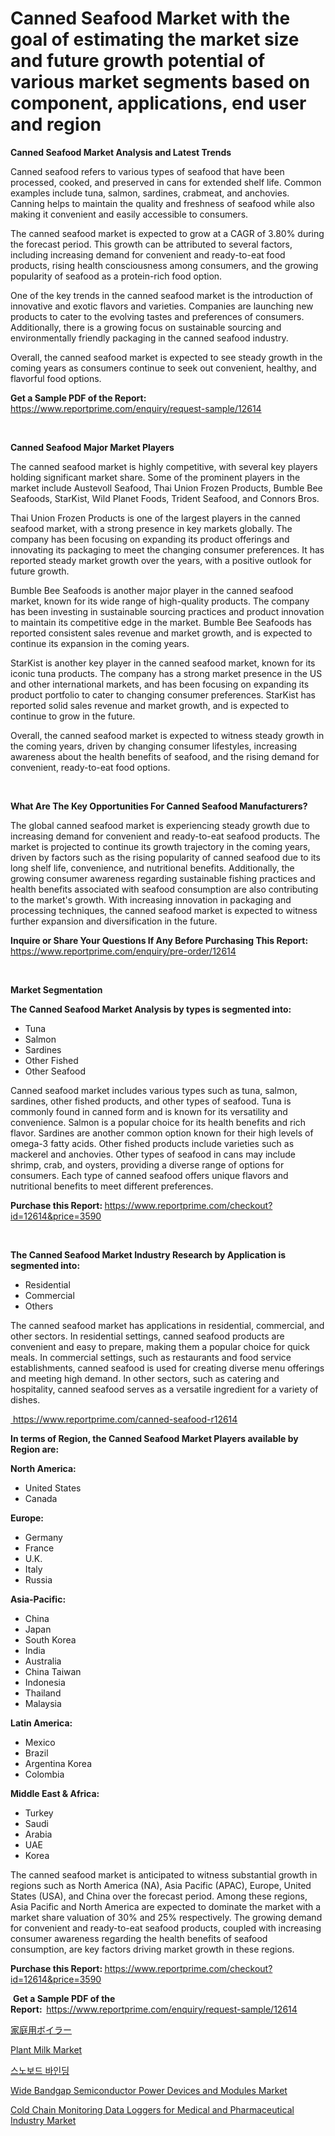 <p><h1>Canned Seafood Market with the goal of estimating the market size and future growth potential of various market segments based on component, applications, end user and region</h1></p><p><strong>Canned Seafood Market Analysis and Latest Trends</strong></p>
<p><p>Canned seafood refers to various types of seafood that have been processed, cooked, and preserved in cans for extended shelf life. Common examples include tuna, salmon, sardines, crabmeat, and anchovies. Canning helps to maintain the quality and freshness of seafood while also making it convenient and easily accessible to consumers.</p><p>The canned seafood market is expected to grow at a CAGR of 3.80% during the forecast period. This growth can be attributed to several factors, including increasing demand for convenient and ready-to-eat food products, rising health consciousness among consumers, and the growing popularity of seafood as a protein-rich food option.</p><p>One of the key trends in the canned seafood market is the introduction of innovative and exotic flavors and varieties. Companies are launching new products to cater to the evolving tastes and preferences of consumers. Additionally, there is a growing focus on sustainable sourcing and environmentally friendly packaging in the canned seafood industry.</p><p>Overall, the canned seafood market is expected to see steady growth in the coming years as consumers continue to seek out convenient, healthy, and flavorful food options.</p></p>
<p><strong>Get a Sample PDF of the Report:&nbsp;</strong> <a href="https://www.reportprime.com/enquiry/request-sample/12614">https://www.reportprime.com/enquiry/request-sample/12614</a></p>
<p>&nbsp;</p>
<p><strong>Canned Seafood Major Market Players</strong></p>
<p><p>The canned seafood market is highly competitive, with several key players holding significant market share. Some of the prominent players in the market include Austevoll Seafood, Thai Union Frozen Products, Bumble Bee Seafoods, StarKist, Wild Planet Foods, Trident Seafood, and Connors Bros.</p><p>Thai Union Frozen Products is one of the largest players in the canned seafood market, with a strong presence in key markets globally. The company has been focusing on expanding its product offerings and innovating its packaging to meet the changing consumer preferences. It has reported steady market growth over the years, with a positive outlook for future growth.</p><p>Bumble Bee Seafoods is another major player in the canned seafood market, known for its wide range of high-quality products. The company has been investing in sustainable sourcing practices and product innovation to maintain its competitive edge in the market. Bumble Bee Seafoods has reported consistent sales revenue and market growth, and is expected to continue its expansion in the coming years.</p><p>StarKist is another key player in the canned seafood market, known for its iconic tuna products. The company has a strong market presence in the US and other international markets, and has been focusing on expanding its product portfolio to cater to changing consumer preferences. StarKist has reported solid sales revenue and market growth, and is expected to continue to grow in the future.</p><p>Overall, the canned seafood market is expected to witness steady growth in the coming years, driven by changing consumer lifestyles, increasing awareness about the health benefits of seafood, and the rising demand for convenient, ready-to-eat food options.</p></p>
<p>&nbsp;</p>
<p><strong>What Are The Key Opportunities For Canned Seafood Manufacturers?</strong></p>
<p><p>The global canned seafood market is experiencing steady growth due to increasing demand for convenient and ready-to-eat seafood products. The market is projected to continue its growth trajectory in the coming years, driven by factors such as the rising popularity of canned seafood due to its long shelf life, convenience, and nutritional benefits. Additionally, the growing consumer awareness regarding sustainable fishing practices and health benefits associated with seafood consumption are also contributing to the market's growth. With increasing innovation in packaging and processing techniques, the canned seafood market is expected to witness further expansion and diversification in the future.</p></p>
<p><strong>Inquire or Share Your Questions If Any Before Purchasing This Report:</strong> <a href="https://www.reportprime.com/enquiry/pre-order/12614">https://www.reportprime.com/enquiry/pre-order/12614</a></p>
<p>&nbsp;</p>
<p><strong>Market Segmentation</strong></p>
<p><strong>The Canned Seafood Market Analysis by types is segmented into:</strong></p>
<p><ul><li>Tuna</li><li>Salmon</li><li>Sardines</li><li>Other Fished</li><li>Other Seafood</li></ul></p>
<p><p>Canned seafood market includes various types such as tuna, salmon, sardines, other fished products, and other types of seafood. Tuna is commonly found in canned form and is known for its versatility and convenience. Salmon is a popular choice for its health benefits and rich flavor. Sardines are another common option known for their high levels of omega-3 fatty acids. Other fished products include varieties such as mackerel and anchovies. Other types of seafood in cans may include shrimp, crab, and oysters, providing a diverse range of options for consumers. Each type of canned seafood offers unique flavors and nutritional benefits to meet different preferences.</p></p>
<p><strong>Purchase this Report:&nbsp;</strong><a href="https://www.reportprime.com/checkout?id=12614&price=3590">https://www.reportprime.com/checkout?id=12614&price=3590</a></p>
<p>&nbsp;</p>
<p><strong>The Canned Seafood Market Industry Research by Application is segmented into:</strong></p>
<p><ul><li>Residential</li><li>Commercial</li><li>Others</li></ul></p>
<p><p>The canned seafood market has applications in residential, commercial, and other sectors. In residential settings, canned seafood products are convenient and easy to prepare, making them a popular choice for quick meals. In commercial settings, such as restaurants and food service establishments, canned seafood is used for creating diverse menu offerings and meeting high demand. In other sectors, such as catering and hospitality, canned seafood serves as a versatile ingredient for a variety of dishes.</p></p>
<p><a href="https://www.reportprime.com/canned-seafood-r12614">&nbsp;https://www.reportprime.com/canned-seafood-r12614</a></p>
<p><strong>In terms of Region, the Canned Seafood Market Players available by Region are:</strong></p>
<p>
    <p> <strong> North America: </strong>
        <ul>
            <li>United States</li>
            <li>Canada</li>
        </ul>
        </p> 
    <p> <strong> Europe: </strong>
        <ul>
            <li>Germany</li>
            <li>France</li>
            <li>U.K.</li>
            <li>Italy</li>
            <li>Russia</li>
        </ul>
        </p> 
    <p> <strong> Asia-Pacific: </strong>
        <ul>
            <li>China</li>
            <li>Japan</li>
            <li>South Korea</li>
            <li>India</li>
            <li>Australia</li>
            <li>China Taiwan</li>
            <li>Indonesia</li>
            <li>Thailand</li>
            <li>Malaysia</li>
        </ul>
        </p> 
    <p> <strong> Latin America: </strong>
        <ul>
            <li>Mexico</li>
            <li>Brazil</li>
            <li>Argentina Korea</li>
            <li>Colombia</li>
        </ul>
        </p> 
    <p> <strong> Middle East & Africa: </strong>
        <ul>
            <li>Turkey</li>
            <li>Saudi</li>
            <li>Arabia</li>
            <li>UAE</li>
            <li>Korea</li>
        </ul>
    </p>
    </p>
<p><p>The canned seafood market is anticipated to witness substantial growth in regions such as North America (NA), Asia Pacific (APAC), Europe, United States (USA), and China over the forecast period. Among these regions, Asia Pacific and North America are expected to dominate the market with a market share valuation of 30% and 25% respectively. The growing demand for convenient and ready-to-eat seafood products, coupled with increasing consumer awareness regarding the health benefits of seafood consumption, are key factors driving market growth in these regions.</p></p>
<p><strong>Purchase this Report: </strong><a href="https://www.reportprime.com/checkout?id=12614&price=3590">https://www.reportprime.com/checkout?id=12614&price=3590</a></p>
<p>&nbsp;<strong>Get a Sample PDF of the Report:&nbsp;&nbsp;</strong><a href="https://www.reportprime.com/enquiry/request-sample/12614">https://www.reportprime.com/enquiry/request-sample/12614</a></p>
<p><strong></strong></p>
<p><p><a href="https://github.com/NikitaBruen/Market-Research-Report-List-1/blob/main/663512374631.md">家庭用ボイラー</a></p><p><a href="https://github.com/AnnChovey2023/Market-Research-Report-List-1/blob/main/plant-milk-market.md">Plant Milk Market</a></p><p><a href="https://github.com/JosefaRice/Market-Research-Report-List-1/blob/main/717931271114.md">스노보드 바인딩</a></p><p><a href="https://www.linkedin.com/pulse/wide-bandgap-semiconductor-power-devices-modules-market-wczge">Wide Bandgap Semiconductor Power Devices and Modules Market</a></p><p><a href="https://www.linkedin.com/pulse/cold-chain-monitoring-data-loggers-medical-pharmaceutical-1y1qe">Cold Chain Monitoring Data Loggers for Medical and Pharmaceutical Industry Market</a></p></p>
